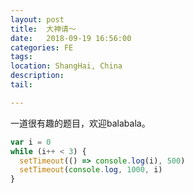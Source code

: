 ```yaml
---
layout: post
title:  大神请～
date:   2018-09-19 16:56:00
categories: FE
tags:
location: ShangHai, China
description: 
tail:  

---
```


一道很有趣的题目，欢迎balabala。

```javascript 1.8
var i = 0
while (i++ < 3) {
  setTimeout(() => console.log(i), 500)
  setTimeout(console.log, 1000, i)
}

```